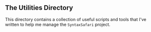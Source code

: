 ## **The Utilities Directory**

This directory contains a collection of useful scripts and tools that I've written
to help me manage the `SyntaxSafari` project.
